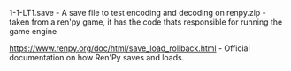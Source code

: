 1-1-LT1.save - A save file to  test encoding and decoding on
renpy.zip - taken from a ren'py game, it has the code thats responsible for running the game engine

https://www.renpy.org/doc/html/save_load_rollback.html - Official documentation on how Ren'Py saves and loads.
